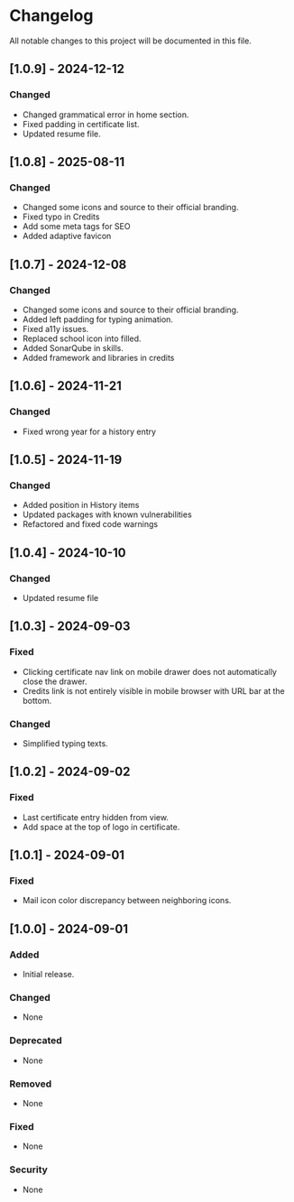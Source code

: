 # Changelog

All notable changes to this project will be documented in this file.

## [1.0.9] - 2024-12-12
### Changed
- Changed grammatical error in home section.
- Fixed padding in certificate list.
- Updated resume file.

## [1.0.8] - 2025-08-11
### Changed
- Changed some icons and source to their official branding.
- Fixed typo in Credits
- Add some meta tags for SEO
- Added adaptive favicon

## [1.0.7] - 2024-12-08
### Changed
- Changed some icons and source to their official branding.
- Added left padding for typing animation.
- Fixed a11y issues.
- Replaced school icon into filled.
- Added SonarQube in skills.
- Added framework and libraries in credits

## [1.0.6] - 2024-11-21
### Changed
- Fixed wrong year for a history entry

## [1.0.5] - 2024-11-19
### Changed
- Added position in History items
- Updated packages with known vulnerabilities
- Refactored and fixed code warnings

## [1.0.4] - 2024-10-10
### Changed
- Updated resume file

## [1.0.3] - 2024-09-03
### Fixed
- Clicking certificate nav link on mobile drawer does not automatically close the drawer.
- Credits link is not entirely visible in mobile browser with URL bar at the bottom.

### Changed
- Simplified typing texts.

## [1.0.2] - 2024-09-02
### Fixed
- Last certificate entry hidden from view.
- Add space at the top of logo in certificate.

## [1.0.1] - 2024-09-01
### Fixed
- Mail icon color discrepancy between neighboring icons.

## [1.0.0] - 2024-09-01

### Added
- Initial release.

### Changed
- None

### Deprecated
- None

### Removed
- None

### Fixed
- None

### Security
- None
